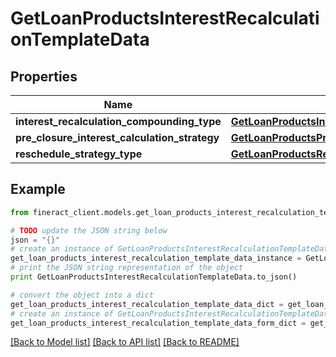 # GetLoanProductsInterestRecalculationTemplateData


## Properties

Name | Type | Description | Notes
------------ | ------------- | ------------- | -------------
**interest_recalculation_compounding_type** | [**GetLoanProductsInterestRecalculationCompoundingType**](GetLoanProductsInterestRecalculationCompoundingType.md) |  | [optional] 
**pre_closure_interest_calculation_strategy** | [**GetLoanProductsPreClosureInterestCalculationStrategy**](GetLoanProductsPreClosureInterestCalculationStrategy.md) |  | [optional] 
**reschedule_strategy_type** | [**GetLoanProductsRescheduleStrategyType**](GetLoanProductsRescheduleStrategyType.md) |  | [optional] 

## Example

```python
from fineract_client.models.get_loan_products_interest_recalculation_template_data import GetLoanProductsInterestRecalculationTemplateData

# TODO update the JSON string below
json = "{}"
# create an instance of GetLoanProductsInterestRecalculationTemplateData from a JSON string
get_loan_products_interest_recalculation_template_data_instance = GetLoanProductsInterestRecalculationTemplateData.from_json(json)
# print the JSON string representation of the object
print GetLoanProductsInterestRecalculationTemplateData.to_json()

# convert the object into a dict
get_loan_products_interest_recalculation_template_data_dict = get_loan_products_interest_recalculation_template_data_instance.to_dict()
# create an instance of GetLoanProductsInterestRecalculationTemplateData from a dict
get_loan_products_interest_recalculation_template_data_form_dict = get_loan_products_interest_recalculation_template_data.from_dict(get_loan_products_interest_recalculation_template_data_dict)
```
[[Back to Model list]](../README.md#documentation-for-models) [[Back to API list]](../README.md#documentation-for-api-endpoints) [[Back to README]](../README.md)



